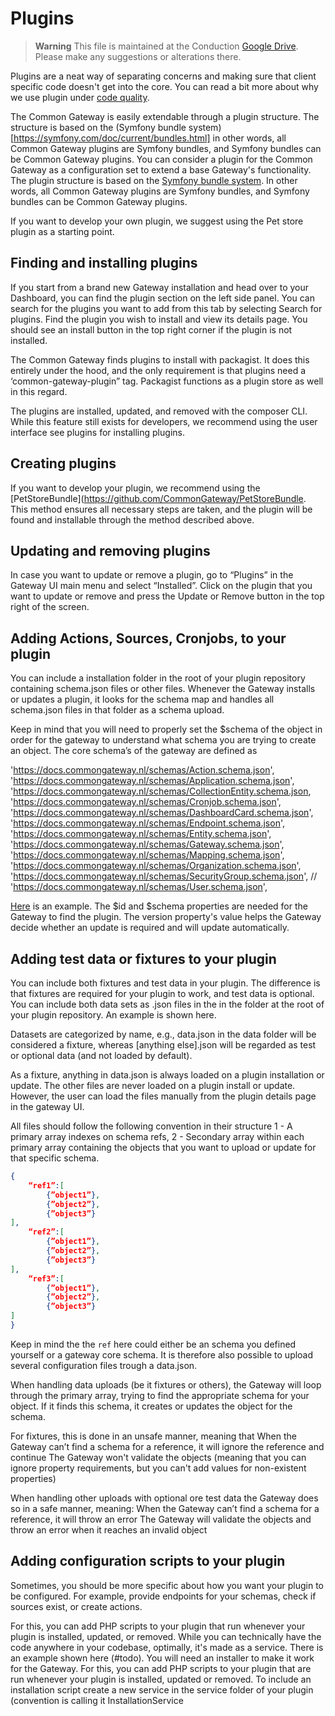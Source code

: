 # Plugins

> **Warning**
> This file is maintained at the Conduction [Google Drive](https://docs.google.com/document/d/1TOQbfFrwDel4sF2D36tGjDAZJD9K7P0VKd9I10JDVy0/edit). Please make any suggestions or alterations there.

Plugins are a neat way of separating concerns and making sure that client specific code doesn't get into the core. You can read a bit more about why we use plugin under [code quality](Code_quality.md).

The Common Gateway is easily extendable through a plugin structure. The structure is based on the (Symfony bundle system)\[https://symfony.com/doc/current/bundles.html] in other words, all Common Gateway plugins are Symfony bundles, and Symfony bundles can be Common Gateway plugins.
You can consider a plugin for the Common Gateway as a configuration set to extend a base Gateway's functionality. The plugin structure is based on the [Symfony bundle system](https://symfony.com/doc/current/bundles.html). In other words, all Common Gateway plugins are Symfony bundles, and Symfony bundles can be Common Gateway plugins.

If you want to develop your own plugin, we suggest using the Pet store plugin as a starting point.

## Finding and installing plugins

If you start from a brand new Gateway installation and head over to your Dashboard, you can find the plugin section on the left side panel. You can search for the plugins you want to add from this tab by selecting Search for plugins. Find the plugin you wish to install and view its details page. You should see an install button in the top right corner if the plugin is not installed.

The Common Gateway finds plugins to install with packagist. It does this entirely under the hood, and the only requirement is that plugins need a ‘common-gateway-plugin” tag. Packagist functions as a plugin store as well in this regard.

The plugins are installed, updated, and removed with the composer CLI. While this feature still exists for developers, we recommend using the user interface see plugins for installing plugins.

## Creating plugins

If you want to develop your plugin, we recommend using the \[PetStoreBundle]\(https://github.com/CommonGateway/PetStoreBundle. This method ensures all necessary steps are taken, and the plugin will be found and installable through the method described above.

## Updating and removing plugins

In case you want to update or remove a plugin, go to “Plugins” in the Gateway UI main menu and select “Installed”. Click on the plugin that you want to update or remove and press the Update or Remove button in the top right of the screen.

## Adding Actions, Sources, Cronjobs, to your plugin

You can include a installation folder in the root of your plugin repository containing schema.json files or other files. Whenever the Gateway installs or updates a plugin, it looks for the schema map and handles all schema.json files in that folder as a schema upload.

Keep in mind that you will need to properly set the $schema of the object in order for the gateway to understand what schema you are trying to create an object. The core schema’s of the gateway are defined as

'https://docs.commongateway.nl/schemas/Action.schema.json',
'https://docs.commongateway.nl/schemas/Application.schema.json',
'https://docs.commongateway.nl/schemas/CollectionEntity.schema.json,
'https://docs.commongateway.nl/schemas/Cronjob.schema.json',
'https://docs.commongateway.nl/schemas/DashboardCard.schema.json',
'https://docs.commongateway.nl/schemas/Endpoint.schema.json',
'https://docs.commongateway.nl/schemas/Entity.schema.json',
'https://docs.commongateway.nl/schemas/Gateway.schema.json',
'https://docs.commongateway.nl/schemas/Mapping.schema.json',
'https://docs.commongateway.nl/schemas/Organization.schema.json',
'https://docs.commongateway.nl/schemas/SecurityGroup.schema.json',
//  'https://docs.commongateway.nl/schemas/User.schema.json',

[Here](https://github.com/CommonGateway/CoreBundle/blob/master/Schema/example.json) is an example. The $id and $schema properties are needed for the Gateway to find the plugin. The version property's value helps the Gateway decide whether an update is required and will update automatically.

## Adding test data or fixtures to your plugin

You can include both fixtures and test data in your plugin. The difference is that fixtures are required for your plugin to work, and test data is optional. You can include both data sets as .json files in the in the folder at the root of your plugin repository. An example is shown here.

Datasets are categorized by name, e.g., data.json in the data folder will be considered a fixture, whereas \[anything else].json will be regarded as test or optional data (and not loaded  by default).

As a fixture, anything in data.json is always loaded on a plugin installation or update. The other files are never loaded on a plugin install or update. However, the user can load the files manually from the plugin details page in the gateway UI.

All files should follow the following convention in their structure
1 - A primary array indexes on schema refs,
2 - Secondary array within each primary array containing the objects that you want to upload or update for that specific schema.

```json
{
	“ref1”:[
		{”object1”},
		{”object2”},
		{”object3”}
],
	“ref2”:[
		{”object1”},
		{”object2”},
		{”object3”}
],
	“ref3”:[
		{”object1”},
		{”object2”},
		{”object3”}
]
}
```

Keep in mind the the `ref` here could either be an schema you defined yourself or a gateway core schema. It is therefore also possible to upload several configuration files trough a data.json.

When handling data uploads (be it fixtures or others), the Gateway will loop through the primary array, trying to find the appropriate schema for your object. If it finds this schema, it creates or updates the object for the schema.

For fixtures, this is done in an unsafe manner, meaning that
When the Gateway can’t find a schema for a reference, it will ignore the reference and continue
The Gateway won't validate the objects (meaning that you can ignore property requirements, but you can't add values for non-existent properties)

When handling other uploads with optional ore test data the Gateway does so in a safe manner, meaning:
When the Gateway can’t find a schema for a reference, it will throw an error
The Gateway will validate the objects and throw an error when it reaches an invalid object

## Adding configuration scripts to your plugin

Sometimes, you should be more specific about how you want your plugin to be configured. For example, provide endpoints for your schemas, check if sources exist, or create actions.

For this, you can add PHP scripts to your plugin that run whenever your plugin is installed, updated, or removed. While you can technically have the code anywhere in your codebase, optimally, it's made as a service. There is an example shown here (#todo). You will need an installer to make it work for the Gateway.
For this, you can add PHP scripts to your plugin that are run whenever your plugin is installed, updated or removed. To include an installation script create a new service in the service folder of your plugin (convention is calling it InstallationService
